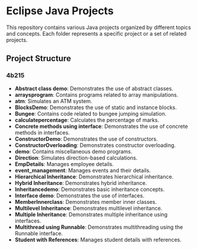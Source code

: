 # Eclipse Java Projects

This repository contains various Java projects organized by different topics and concepts. Each folder represents a specific project or a set of related projects.

## Project Structure

### 4b215
- **Abstract class demo**: Demonstrates the use of abstract classes.
- **arraysprogram**: Contains programs related to array manipulations.
- **atm**: Simulates an ATM system.
- **BlocksDemo**: Demonstrates the use of static and instance blocks.
- **Bungee**: Contains code related to bungee jumping simulation.
- **calculatepercentage**: Calculates the percentage of marks.
- **Concrete methods using interface**: Demonstrates the use of concrete methods in interfaces.
- **ConstructorDemo**: Demonstrates the use of constructors.
- **ConstructorOverloading**: Demonstrates constructor overloading.
- **demo**: Contains miscellaneous demo programs.
- **Direction**: Simulates direction-based calculations.
- **EmpDetails**: Manages employee details.
- **event_management**: Manages events and their details.
- **Hierarchical Inheritance**: Demonstrates hierarchical inheritance.
- **Hybrid Inheritance**: Demonstrates hybrid inheritance.
- **Inheritancedemo**: Demonstrates basic inheritance concepts.
- **Interface demo**: Demonstrates the use of interfaces.
- **MemberInnerclass**: Demonstrates member inner classes.
- **Multilevel Inheritance**: Demonstrates multilevel inheritance.
- **Multiple Inheritance**: Demonstrates multiple inheritance using interfaces.
- **Multithread using Runnable**: Demonstrates multithreading using the Runnable interface.
- **Student with References**: Manages student details with references.
